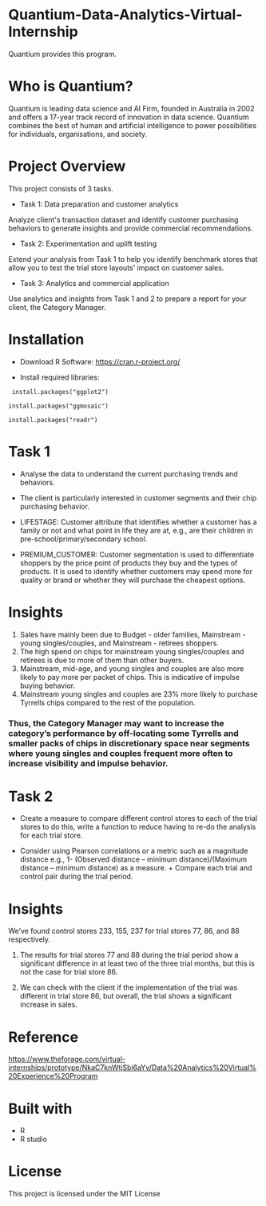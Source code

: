 # Quantium-Data-Analytics-Virtual-Internship
Quantium provides this program.

# Who is Quantium?

Quantium is leading data science and AI Firm, founded in Australia in 2002 and offers a 17-year track record of innovation in data science. Quantium combines the best of human and artificial intelligence to power possibilities for individuals, organisations, and society.

# Project Overview

This project consists of 3 tasks.

* Task 1: Data preparation and customer analytics

Analyze client's transaction dataset and identify customer purchasing behaviors to generate insights and provide commercial recommendations.

* Task 2: Experimentation and uplift testing

Extend your analysis from Task 1 to help you identify benchmark stores that allow you to test the trial store layouts' impact on customer sales.

* Task 3: Analytics and commercial application

Use analytics and insights from Task 1 and 2 to prepare a report for your client, the Category Manager.

# Installation

* Download R Software: https://cran.r-project.org/

* Install required libraries:

```
 install.packages("ggplot2")

install.packages("ggmosaic")

install.packages("readr") 
```
# Task 1

* Analyse the data to understand the current purchasing trends and behaviors.

* The client is particularly interested in customer segments and their chip purchasing behavior.

* LIFESTAGE: Customer attribute that identifies whether a customer has a family or not and what point in life they are at, e.g., are their children in pre-school/primary/secondary school.

* PREMIUM_CUSTOMER: Customer segmentation is used to differentiate shoppers by the price point of products they buy and the types of products. It is used to identify whether customers may spend more for quality or brand or whether they will purchase the cheapest options.

# Insights
1. Sales have mainly been due to Budget - older families, Mainstream - young singles/couples, and Mainstream - retirees shoppers.
2. The high spend on chips for mainstream young singles/couples and retirees is due to more of them than other buyers.
3. Mainstream, mid-age, and young singles and couples are also more likely to pay more per packet of chips. This is indicative of impulse buying behavior.
4. Mainstream young singles and couples are 23% more likely to purchase Tyrrells chips compared to the rest of the population.
### Thus, the Category Manager may want to increase the category’s performance by off-locating some Tyrrells and smaller packs of chips in discretionary space near segments where young singles and couples frequent more often to increase visibility and impulse behavior. ###

# Task 2

* Create a measure to compare different control stores to each of the trial stores to do this, write a function to reduce having to re-do the analysis for each trial store. 

* Consider using Pearson correlations or a metric such as a magnitude distance e.g., 1- (Observed distance – minimum distance)/(Maximum distance – minimum distance) as a measure. + Compare each trial and control pair during the trial period.

# Insights

We’ve found control stores 233, 155, 237 for trial stores 77, 86, and 88 respectively.

1. The results for trial stores 77 and 88 during the trial period show a significant difference in at least two of the three trial months, but this is not the case for trial store 86.

2. We can check with the client if the implementation of the trial was different in trial store 86, but overall, the trial shows a significant increase in sales.

# Reference

https://www.theforage.com/virtual-internships/prototype/NkaC7knWtjSbi6aYv/Data%20Analytics%20Virtual%20Experience%20Program

# Built with
* R
* R studio

# License
This project is licensed under the MIT License
